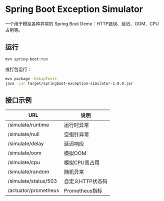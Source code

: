 # Spring Boot Exception Simulator

一个用于模拟各种异常的 Spring Boot Demo：HTTP错误、延迟、OOM、CPU占用等。

## 运行

```bash
mvn spring-boot:run
```

或打包运行：

```bash
mvn package -DskipTests
java -jar target/springboot-exception-simulator-1.0.0.jar
```

## 接口示例

| URL | 说明 |
|------|-----|
| /simulate/runtime | 运行时异常 |
| /simulate/null | 空指针异常 |
| /simulate/delay | 延迟响应 |
| /simulate/oom | 模拟OOM |
| /simulate/cpu | 模拟CPU高占用 |
| /simulate/random | 随机异常 |
| /simulate/status/503 | 自定义HTTP状态码 |
| /actuator/prometheus | Prometheus指标 |
